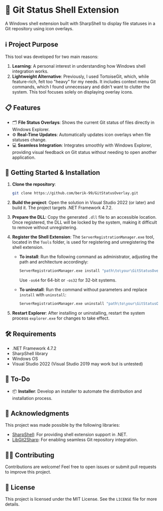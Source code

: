 # 🐙 Git Status Shell Extension

A Windows shell extension built with SharpShell to display file statuses in a Git repository using icon overlays.

## ℹ️ Project Purpose

This tool was developed for two main reasons:

1. **Learning**: A personal interest in understanding how Windows shell integration works.
2. **Lightweight Alternative**: Previously, I used TortoiseGit, which, while feature-rich, felt too "heavy" for my needs. It includes context menu Git commands, which I found unnecessary and didn't want to clutter the system. This tool focuses solely on displaying overlay icons.

## 📋 Features

- 🗂️ **File Status Overlays**: Shows the current Git status of files directly in Windows Explorer.
- ⚙️ **Real-Time Updates**: Automatically updates icon overlays when file statuses change.
- 💻 **Seamless Integration**: Integrates smoothly with Windows Explorer, providing visual feedback on Git status without needing to open another application.

## 🚀 Getting Started & Installation

1. **Clone the repository**:
   ```bash
   git clone https://github.com/berik-99/GitStatusOverlay.git
   ```
2. **Build the project**:
   Open the solution in Visual Studio 2022 (or later) and build it. The project targets .NET Framework 4.7.2.

3. **Prepare the DLL**:
   Copy the generated `.dll` file to an accessible location. Once registered, the DLL will be locked by the system, making it difficult to remove without unregistering.

4. **Register the Shell Extension**:
   The `ServerRegistrationManager.exe` tool, located in the `Tools` folder, is used for registering and unregistering the shell extension.

   - **To install**:
     Run the following command as administrator, adjusting the path and architecture accordingly:
     ```bash
     ServerRegistrationManager.exe install "path\to\your\GitStatusOverlay.ShellExtension.dll" -codebase -os64|os32
     ```
     Use `-os64` for 64-bit or `-os32` for 32-bit systems.

   - **To uninstall**:
     Run the command without parameters and replace `install` with `uninstall`:
     ```bash
     ServerRegistrationManager.exe uninstall "path\to\your\GitStatusOverlay.ShellExtension.dll"
     ```

5. **Restart Explorer**:
   After installing or uninstalling, restart the system process `explorer.exe` for changes to take effect.

## 🛠 Requirements

- .NET Framework 4.7.2
- SharpShell library
- Windows OS
- Visual Studio 2022 (Visual Studio 2019 may work but is untested)

## 🔧 To-Do

- 📦 **Installer**: Develop an installer to automate the distribution and installation process.

## 🙏 Acknowledgments

This project was made possible by the following libraries:

- [SharpShell](https://github.com/dwmkerr/sharpshell): For providing shell extension support in .NET.
- [LibGit2Sharp](https://github.com/libgit2/libgit2sharp): For enabling seamless Git repository integration.

## 🧑‍💻 Contributing

Contributions are welcome! Feel free to open issues or submit pull requests to improve this project.

## 📄 License

This project is licensed under the MIT License. See the `LICENSE` file for more details.
